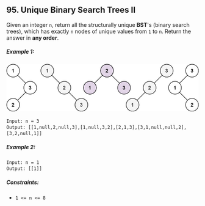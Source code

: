 ## 95. Unique Binary Search Trees II

Given an integer ```n```, return all the structurally unique **BST**'s (binary search trees), which has exactly ```n``` nodes of unique values from ```1``` to ```n```. Return the answer in **any order**.

##### Example 1:

![Example 1](images/example1.jpg)

```
Input: n = 3
Output: [[1,null,2,null,3],[1,null,3,2],[2,1,3],[3,1,null,null,2],[3,2,null,1]]
```
##### Example 2:
```
Input: n = 1
Output: [[1]]
```

##### Constraints:

* ```1 <= n <= 8```